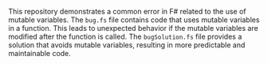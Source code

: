This repository demonstrates a common error in F# related to the use of mutable variables. The `bug.fs` file contains code that uses mutable variables in a function. This leads to unexpected behavior if the mutable variables are modified after the function is called.  The `bugSolution.fs` file provides a solution that avoids mutable variables, resulting in more predictable and maintainable code.